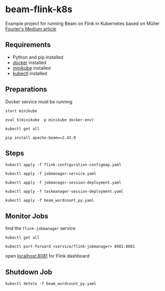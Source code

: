 # beam-flink-k8s
Example project for running Beam on Flink in Kubernetes based on Müller [Fourier's Medium article](https://python.plainenglish.io/apache-beam-flink-cluster-kubernetes-python-a1965f37b7cb)

## Requirements
* Python and pip installed
* [docker](https://docs.docker.com/get-docker/) installed
* [minikube](https://minikube.sigs.k8s.io/docs/start/) installed
* [kubectl](https://kubernetes.io/docs/tasks/tools/) installed

## Preparations
Docker service must be running
```
start minikube
```
```
eval $(minikube -p minikube docker-env)
```
```
kubectl get all
```
```
pip install apache-beam==2.43.0
```

## Steps
```
kubectl apply -f flink-configuration-configmap.yaml
```
```
kubectl apply -f jobmanager-service.yaml
```
```
kubectl apply -f jobmanager-session-deployment.yaml
```
```
kubectl apply -f taskmanager-session-deployment.yaml
```
```
kubectl apply -f beam_wordcount_py.yaml
```

## Monitor Jobs
find the `flink-jobmanager` service
```
kubectl get all
```

```
kubectl port-forward <service/flink-jobmanager> 8081:8081
```

open [localhost:8081](http://localhost:8081) for Flink dashboard

## Shutdown Job
```
kubectl detele -f beam_wordcount_py.yaml
```